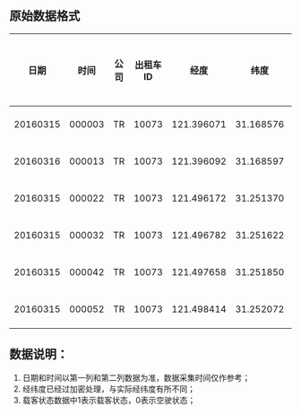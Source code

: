 ## 原始数据格式

|日期|时间|公司|出租车ID|经度|纬度|速度|航角|未知字段|载客状态|数据可用性|数据采集时间|
|:--------:|:------:|:-------:|:--------:|:--:|:--:|:--:|:--:|:--:|:--:|:--:|:----------:|
|20160315|000003|TR|10073|121.396071|31.168576|0|9|0|0|1|2016-03-16 00:00:05|
|20160316|000013|TR|10073|121.396092|31.168597|0|9|0|0|1|2016-03-16 00:00:15|
|20160315|000022|TR|10073|121.496172|31.251370|13|50|0|1|1|2016-03-15 00:00:24|
|20160315|000032|TR|10073|121.496782|31.251622|35|63|0|1|1|2016-03-15 00:00:34|
|20160315|000042|TR|10073|121.497658|31.251850|30|68|0|1|1|2016-03-15 00:00:47|
|20160315|000052|TR|10073|121.498414|31.252072|16|75|0|1|1|2016-03-15 00:00:57|

## 数据说明：
1. 日期和时间以第一列和第二列数据为准，数据采集时间仅作参考；
2. 经纬度已经过加密处理，与实际经纬度有所不同；
3. 载客状态数据中1表示载客状态，0表示空驶状态；